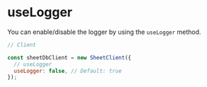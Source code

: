 # useLogger

You can enable/disable the logger by using the `useLogger` method.

```js
// Client

const sheetDbClient = new SheetClient({
  // useLogger
  useLogger: false, // Default: true
});
```
